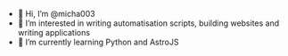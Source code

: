 - 👋 Hi, I’m @micha003
- 👀 I’m interested in writing automatisation scripts, building websites and writing applications
- 🌱 I’m currently learning Python and AstroJS

<!---
micha003/micha003 is a ✨ special ✨ repository because its `README.md` (this file) appears on your GitHub profile.
You can click the Preview link to take a look at your changes.
--->
